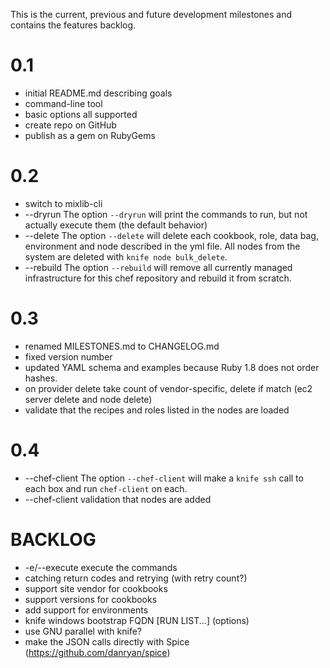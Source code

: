This is the current, previous and future development milestones and contains the features backlog.

0.1
===
* initial README.md describing goals
* command-line tool
* basic options all supported
* create repo on GitHub
* publish as a gem on RubyGems

0.2
===
* switch to mixlib-cli
* --dryrun The option `--dryrun` will print the commands to run, but not actually execute them (the default behavior)
* --delete The option `--delete` will delete each cookbook, role, data bag, environment and node described in the yml file. All nodes from the system are deleted with `knife node bulk_delete`.
* --rebuild The option `--rebuild` will remove all currently managed infrastructure for this chef repository and rebuild it from scratch.

0.3
===
* renamed MILESTONES.md to CHANGELOG.md
* fixed version number
* updated YAML schema and examples because Ruby 1.8 does not order hashes.
* on provider delete take count of vendor-specific, delete if match (ec2 server delete and node delete)
* validate that the recipes and roles listed in the nodes are loaded

0.4
===
* --chef-client The option `--chef-client` will make a `knife ssh` call to each box and run `chef-client` on each.
* --chef-client validation that nodes are added

BACKLOG
=======
* -e/--execute execute the commands
* catching return codes and retrying (with retry count?)
* support site vendor for cookbooks
* support versions for cookbooks
* add support for environments
* knife windows bootstrap FQDN [RUN LIST...] (options)
* use GNU parallel with knife?
* make the JSON calls directly with Spice (https://github.com/danryan/spice) 

